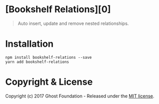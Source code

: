 # [Bookshelf Relations][0]


> Auto insert, update and remove nested relationships.

# Installation

    npm install bookshelf-relations --save
    yarn add bookshelf-relations

# Copyright & License

Copyright (c) 2017 Ghost Foundation - Released under the [MIT license](LICENSE).
